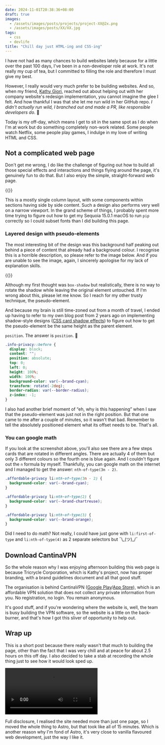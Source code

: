 ```yaml
---
date: 2024-11-01T20:38:36+08:00
draft: true
images:
  - /assets/images/posts/projects/project-XX@2x.png
  - /assets/images/posts/XX/XX.jpg
tags:
  - css
  - devlife
title: "Chill day just HTML-ing and CSS-ing"
---
```


I have not had as many chances to build websites lately because for a little over the past 100 days, I've been in a non-developer role at work. It's not really my cup of tea, but I committed to filling the role and therefore I must give my best.

However, I really would very much prefer to be building websites. And so, when my friend, [Kathy Giori](https://www.linkedin.com/in/kgiori), reached out about helping out with her company website's redesign implementation, you cannot imagine the glee I felt. And how thankful I was that she let me run wild in her GitHub repo. _I didn't actually run wild, I branched out and made a PR, like responsible developers do_. <span class="emoji" role="img" tabindex="0" aria-label="mad face">&#x1F624;</span>

Today is my off-day, which means I get to sit in the same spot as I do when I'm at work but do something completely non-work related. Some people watch Netflix, some people play games, I indulge in my love of writing HTML and CSS.

## Not a complicated web page

Don't get me wrong, I do like the challenge of figuring out how to build all those special effects and interactions and things flying around the page, it's genuinely fun to do that. But I also enjoy the simple, straight-forward web page.

{{<img2x filename="posts/chill-html-css/page" filetype="png" alt="Above the fold design of the new Tricrycle website">}}

This is a mostly single column layout, with some components within sections having side by side content. Such a design also performs very well on a narrow viewport. In the grand scheme of things, I probably spent more time trying to figure out how to get my Sequoia 15.0.1 macOS to run `pip` correctly so I could subset fonts than I did building this page.

### Layered design with pseudo-elements

The most interesting bit of the design was this background half peaking out behind a piece of content that already had a background colour. I recognise this is a horrible description, so please refer to the image below. And if you are unable to see the image, again, I sincerely apologise for my lack of explanation skills.

{{<img2x filename="posts/chill-html-css/background" filetype="png" alt="Screenshot of the design I was trying describe">}}

Although my first thought was `box-shadow` but realistically, there is no way to rotate the shadow while leaving the original element untouched. If I'm wrong about this, please let me know. So I reach for my other trusty technique, the pseudo-element.

And because my brain is still time-zoned out from a month of travel, I ended up having to refer to my own blog post from 2 years ago on implementing shadow-style designs ([CSS card shadow effects](/blog/css-card-shadow-effects/)) to figure out how to get the pseudo-element be the same height as the parent element.

`position`. The answer is `position`. <span class="emoji" role="img" tabindex="0" aria-label="person facepalming">&#x1F926;</span>

```css
.info-privacy::before {
  display: block;
  content: "";
  position: absolute;
  top: 0;
  left: 0;
  height: 100%;
  width: 100%;
  background-color: var(--brand-cyan);
  transform: rotate(-2deg);
  border-radius: var(--border-radius);
  z-index: -1;
}
```

I also had another brief moment of “eh, why is this happening” when I saw that the pseudo-element was just not in the right position. But that one came to me after a couple of minutes, so it wasn't that bad. Remember to tell the absolutely positioned element what its offset needs to be. That's all.

### You can google math

If you look at the screenshot above, you'll also see there are a few steps cards that are rotated in different angles. There are actually 4 of them but only 3 different colours so the fourth one is blue again. And I couldn't figure out the `n` formula by myself. Thankfully, you can google math on the internet and I managed to get the answer: `nth-of-type(3n - 2)`.

```css
.affordable-privacy li:nth-of-type(3n - 2) {
  background-color: var(--brand-cyan);
}

.affordable-privacy li:nth-of-type(2) {
  background-color: var(--brand-chartreuse);
}

.affordable-privacy li:nth-of-type(3) {
  background-color: var(--brand-orange);
}
```

Did I need to do math? Not really, I could have just gone with `li:first-of-type` and `li:nth-of-type(4)` as 2 separate selectors but <span class="kaomoji">¯\\\_(ツ)\_/¯</span>

## Download CantinaVPN

So the whole reason why I was enjoying afternoon building this web page is because Tricrycle Corporation, which is Kathy's project, now has proper branding, with a brand guidelines document and all that good stuff.

The organisation is behind CantinaVPN ([Google Play](https://play.google.com/store/apps/details?id=org.vpn&hl=en&pli=1)/[App Store](https://apps.apple.com/us/app/cantinavpn/id1610883564)), which is an affordable VPN solution that does not collect any private information from you. No registration, no login. You remain anonymous.

It's good stuff, and if you're wondering where the website is, well, the team is busy building the VPN software, so the website is a little on the back-burner, and that's how I got this sliver of opportunity to help out.

## Wrap up

This is a short post because there really wasn't that much to building the page, other than the fact that I was very chill and at peace for about 2.5 hours on this off day. I also decided to take a stab at recording the whole thing just to see how it would look sped up.

<video controls preload="metadata">
  <source src="/assets/videos/chill-html-css.mp4" type="video/mp4" />
</video>

Full disclosure, I realised the site needed more than just one page, so I moved the whole thing to Astro, but that took like all of 15 minutes. Which is another reason why I'm fond of Astro, it's very close to vanilla flavoured web development, just the way I like it.
